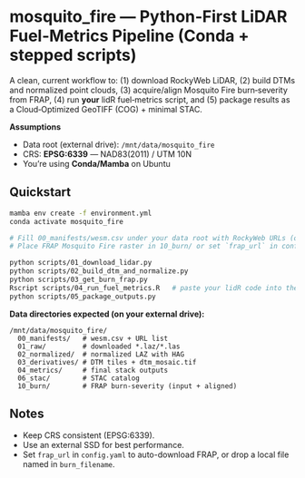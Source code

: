 # mosquito_fire — Python‑First LiDAR Fuel‑Metrics Pipeline (Conda + stepped scripts)

A clean, current workflow to: (1) download RockyWeb LiDAR, (2) build DTMs and normalized point clouds, (3) acquire/align Mosquito Fire burn‑severity from FRAP, (4) run **your** lidR fuel‑metrics script, and (5) package results as a Cloud‑Optimized GeoTIFF (COG) + minimal STAC.

**Assumptions**
- Data root (external drive): `/mnt/data/mosquito_fire`
- CRS: **EPSG:6339** — NAD83(2011) / UTM 10N
- You’re using **Conda/Mamba** on Ubuntu

## Quickstart
```bash
mamba env create -f environment.yml
conda activate mosquito_fire

# Fill 00_manifests/wesm.csv under your data root with RockyWeb URLs (or identifiers with a URL column)
# Place FRAP Mosquito Fire raster in 10_burn/ or set `frap_url` in config.yaml

python scripts/01_download_lidar.py
python scripts/02_build_dtm_and_normalize.py
python scripts/03_get_burn_frap.py
Rscript scripts/04_run_fuel_metrics.R   # paste your lidR code into the script
python scripts/05_package_outputs.py
```

**Data directories expected (on your external drive):**
```
/mnt/data/mosquito_fire/
  00_manifests/   # wesm.csv + URL list
  01_raw/         # downloaded *.laz/*.las
  02_normalized/  # normalized LAZ with HAG
  03_derivatives/ # DTM tiles + dtm_mosaic.tif
  04_metrics/     # final stack outputs
  06_stac/        # STAC catalog
  10_burn/        # FRAP burn‑severity (input + aligned)
```

## Notes
- Keep CRS consistent (EPSG:6339). 
- Use an external SSD for best performance.
- Set `frap_url` in `config.yaml` to auto-download FRAP, or drop a local file named in `burn_filename`.
